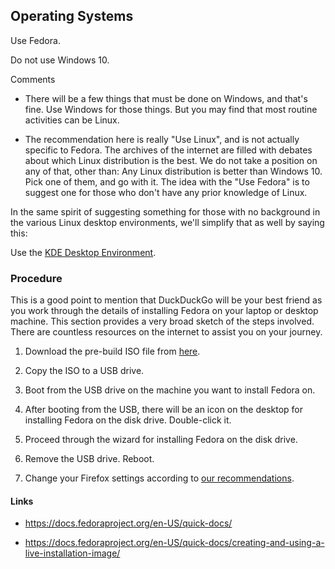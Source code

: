 ## Operating Systems

Use Fedora.

Do not use Windows 10.

Comments

* There will be a few things that must be done on Windows, and that's fine.  Use Windows for those things.  But you may find that most routine activities can be Linux.

* The recommendation here is really "Use Linux", and is not actually specific to Fedora.  The archives of the internet are filled with debates about which Linux distribution is the best.  We do not take a position on any of that, other than:  Any Linux distribution is better than Windows 10.  Pick one of them, and go with it.  The idea with the "Use Fedora" is to suggest one for those who don't have any prior knowledge of Linux.

In the same spirit of suggesting something for those with no background in the various Linux desktop environments, we'll simplify that as well by saying this:

Use the [KDE Desktop Environment](https://en.wikipedia.org/wiki/KDE). 

### Procedure

This is a good point to mention that DuckDuckGo will be your best friend as you work through the details of installing Fedora on your laptop or desktop machine.  This section provides a very broad sketch of the steps involved.  There are countless resources on the internet to assist you on your journey.

1. Download the pre-build ISO file from [here](https://spins.fedoraproject.org/en/xfce/).

2. Copy the ISO to a USB drive.

3. Boot from the USB drive on the machine you want to install Fedora on.

4. After booting from the USB, there will be an icon on the desktop for installing Fedora on the disk drive.  Double-click it.

5. Proceed through the wizard for installing Fedora on the disk drive.

6. Remove the USB drive.  Reboot.

7. Change your Firefox settings according to [our recommendations](browser.md).

#### Links

* https://docs.fedoraproject.org/en-US/quick-docs/

* https://docs.fedoraproject.org/en-US/quick-docs/creating-and-using-a-live-installation-image/
